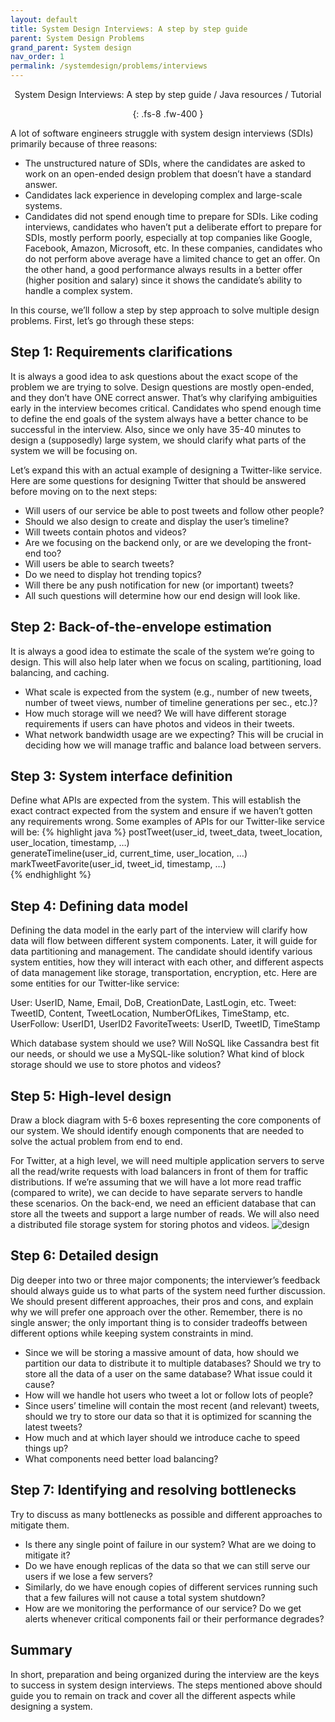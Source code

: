 ```yaml
---
layout: default
title: System Design Interviews: A step by step guide
parent: System Design Problems
grand_parent: System design
nav_order: 1
permalink: /systemdesign/problems/interviews
---
```

<div align="center" markdown="1">
System Design Interviews: A step by step guide / Java resources / Tutorial

{: .fs-8 .fw-400 }
</div>

A lot of software engineers struggle with system design interviews (SDIs) primarily because of three reasons:

* The unstructured nature of SDIs, where the candidates are asked to work on an open-ended design problem that doesn’t have a standard answer.
* Candidates lack experience in developing complex and large-scale systems.
* Candidates did not spend enough time to prepare for SDIs.
Like coding interviews, candidates who haven’t put a deliberate effort to prepare for SDIs, mostly perform poorly, especially at top companies like Google, Facebook, Amazon, Microsoft, etc. In these companies, candidates who do not perform above average have a limited chance to get an offer. On the other hand, a good performance always results in a better offer (higher position and salary) since it shows the candidate’s ability to handle a complex system.

In this course, we’ll follow a step by step approach to solve multiple design problems. First, let’s go through these steps:

## Step 1: Requirements clarifications
It is always a good idea to ask questions about the exact scope of the problem we are trying to solve. Design questions are mostly open-ended, and they don’t have ONE correct answer. That’s why clarifying ambiguities early in the interview becomes critical. Candidates who spend enough time to define the end goals of the system always have a better chance to be successful in the interview. Also, since we only have 35-40 minutes to design a (supposedly) large system, we should clarify what parts of the system we will be focusing on.

Let’s expand this with an actual example of designing a Twitter-like service. Here are some questions for designing Twitter that should be answered before moving on to the next steps:

* Will users of our service be able to post tweets and follow other people?
* Should we also design to create and display the user’s timeline?
* Will tweets contain photos and videos?
* Are we focusing on the backend only, or are we developing the front-end too?
* Will users be able to search tweets?
* Do we need to display hot trending topics?
* Will there be any push notification for new (or important) tweets?
* All such questions will determine how our end design will look like.

## Step 2: Back-of-the-envelope estimation
It is always a good idea to estimate the scale of the system we’re going to design. This will also help later when we focus on scaling, partitioning, load balancing, and caching.

* What scale is expected from the system (e.g., number of new tweets, number of tweet views, number of timeline generations per sec., etc.)?
* How much storage will we need? We will have different storage requirements if users can have photos and videos in their tweets.
* What network bandwidth usage are we expecting? This will be crucial in deciding how we will manage traffic and balance load between servers.
## Step 3: System interface definition
Define what APIs are expected from the system. This will establish the exact contract expected from the system and ensure if we haven’t gotten any requirements wrong. Some examples of APIs for our Twitter-like service will be:
{% highlight java %}
postTweet(user_id, tweet_data, tweet_location, user_location, timestamp, …)  
generateTimeline(user_id, current_time, user_location, …)  
markTweetFavorite(user_id, tweet_id, timestamp, …)  
{% endhighlight %}

## Step 4: Defining data model
Defining the data model in the early part of the interview will clarify how data will flow between different system components. Later, it will guide for data partitioning and management. The candidate should identify various system entities, how they will interact with each other, and different aspects of data management like storage, transportation, encryption, etc. Here are some entities for our Twitter-like service:

User: UserID, Name, Email, DoB, CreationDate, LastLogin, etc.
Tweet: TweetID, Content, TweetLocation, NumberOfLikes, TimeStamp, etc.
UserFollow: UserID1, UserID2
FavoriteTweets: UserID, TweetID, TimeStamp

Which database system should we use? Will NoSQL like Cassandra best fit our needs, or should we use a MySQL-like solution? What kind of block storage should we use to store photos and videos?

## Step 5: High-level design
Draw a block diagram with 5-6 boxes representing the core components of our system. We should identify enough components that are needed to solve the actual problem from end to end.

For Twitter, at a high level, we will need multiple application servers to serve all the read/write requests with load balancers in front of them for traffic distributions. If we’re assuming that we will have a lot more read traffic (compared to write), we can decide to have separate servers to handle these scenarios. On the back-end, we need an efficient database that can store all the tweets and support a large number of reads. We will also need a distributed file storage system for storing photos and videos.
![design](https://raw.githubusercontent.com/JavaLvivDev/prog-resources/master/resources/design/design1.png)
## Step 6: Detailed design
Dig deeper into two or three major components; the interviewer’s feedback should always guide us to what parts of the system need further discussion. We should present different approaches, their pros and cons, and explain why we will prefer one approach over the other. Remember, there is no single answer; the only important thing is to consider tradeoffs between different options while keeping system constraints in mind.

* Since we will be storing a massive amount of data, how should we partition our data to distribute it to multiple databases? Should we try to store all the data of a user on the same database? What issue could it cause?
* How will we handle hot users who tweet a lot or follow lots of people?
* Since users’ timeline will contain the most recent (and relevant) tweets, should we try to store our data so that it is optimized for scanning the latest tweets?
* How much and at which layer should we introduce cache to speed things up?
* What components need better load balancing?
## Step 7: Identifying and resolving bottlenecks
Try to discuss as many bottlenecks as possible and different approaches to mitigate them.

* Is there any single point of failure in our system? What are we doing to mitigate it?
* Do we have enough replicas of the data so that we can still serve our users if we lose a few servers?
* Similarly, do we have enough copies of different services running such that a few failures will not cause a total system shutdown?
* How are we monitoring the performance of our service? Do we get alerts whenever critical components fail or their performance degrades?
## Summary
In short, preparation and being organized during the interview are the keys to success in system design interviews. The steps mentioned above should guide you to remain on track and cover all the different aspects while designing a system.
